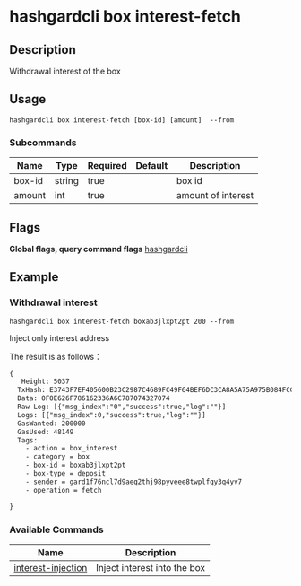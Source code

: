# hashgardcli box interest-fetch

## Description

Withdrawal interest of the box



## Usage

```shell
hashgardcli box interest-fetch [box-id] [amount]  --from
```



### Subcommands

| Name | Type  | Required  | Default| Description    |
| ------ | ------ | -------- | ------ | ------------ |
| box-id | string | true    |        | box id   |
| amount | int    | true    |        | amount of interest |



## Flags
**Global flags, query command flags** [hashgardcli](../README.md)

## Example

### Withdrawal interest

```shell
hashgardcli box interest-fetch boxab3jlxpt2pt 200 --from
```

Inject only interest address



The result is as follows：

```txt
{
   Height: 5037
  TxHash: E3743F7EF405600B23C2987C4689FC49F64BEF6DC3CA8A5A75A975B084FCCEE5
  Data: 0F0E626F786162336A6C787074327074
  Raw Log: [{"msg_index":"0","success":true,"log":""}]
  Logs: [{"msg_index":0,"success":true,"log":""}]
  GasWanted: 200000
  GasUsed: 48149
  Tags:
    - action = box_interest
    - category = box
    - box-id = boxab3jlxpt2pt
    - box-type = deposit
    - sender = gard1f76ncl7d9aeq2thj98pyveee8twplfqy3q4yv7
    - operation = fetch

}
```



### Available Commands

| Name                                     | Description          |
| ------------------------------------------- | ------------------ |
| [interest-injection](interest-injection.md) | Inject interest into the box   |
